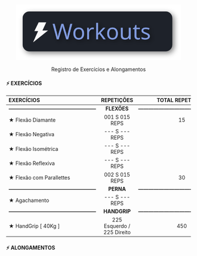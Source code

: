 <div align="center">
<img src=".assets/workouts.svg" alt="Workouts Logo" width="450"/>
<p>Registro de Exercícios e Alongamentos</p>
</div>


<h4>⚡ EXERCÍCIOS </h4>

EXERCÍCIOS | REPETIÇÕES | TOTAL REPETIÇÕES |
:- | :-: | :-:
| **—————————————————** | **FLEXÕES** | **—————————————————**
★ Flexão Diamante | 001 S 015 REPS | 15
★ Flexão Negativa | --- S --- REPS |
★ Flexão Isométrica | --- S --- REPS |
★ Flexão Reflexiva | --- S --- REPS |
★ Flexão com Parallettes | 002 S 015 REPS | 30
| **—————————————————** | **PERNA** | **—————————————————**
★ Agachamento | --- S --- REPS|
| **—————————————————** | **HANDGRIP** | **—————————————————**
★ HandGrip [ 40Kg ] | 225 Esquerdo / 225 Direito | 450

<h4> ⚡ ALONGAMENTOS </h4>
